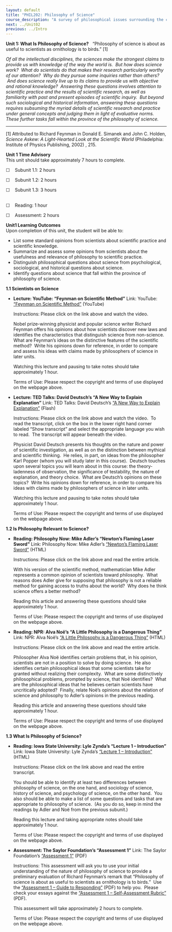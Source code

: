 ```yaml
---
layout: default
title: "PHIL202: Philosophy of Science"
course_description: "A survey of philosophical issues surrounding the concepts and practices of modern science, aimed to familiarize you with philosophical issues about science, as well as equip you to critically interpret popular reports about contemporary scientific research."
next: ../Unit02
previous: ../Intro
---
```

**Unit 1: What Is Philosophy of Science?** <span id="1"></span> 
“Philosophy of science is about as useful to scientists as ornithology
is to
birds.” [1][](file:///D:/Documents/Saylor/Google%20Drive/Course%20Development/Philosophy/PHIL202/PHIL202-FLC-FINAL-LINKS-FINAL.doc#_ftn1)  
  
 *Of all the intellectual disciplines, the sciences make the strongest
claims to provide us with knowledge of the way the world is.  But how
does science work?  What do scientists do that makes their research
particularly worthy of our attention?  Why do they pursue some inquiries
rather than others?  And does science really live up to its claims to
provide us with objective and rational knowledge?  Answering these
questions involves attention to scientific practice and the results of
scientific research, as well as familiarity with past and present
episodes of scientific inquiry.  But beyond such sociological and
historical information, answering these questions requires subsuming the
myriad details of scientific research and practice under general
concepts and judging them in light of evaluative norms.  These further
tasks fall within the province of the philosophy of science.*

------------------------------------------------------------------------

[1] Attributed to Richard Feynman in Donald E. Simanek and John C.
Holden, *Science Askew: A Light-Hearted Look at the Scientific World*
(Philadelphia: Institute of Physics Publishing, 2002) , 215.

**Unit 1 Time Advisory**  
This unit should take approximately 7 hours to complete.  
  
 ☐    Subunit 1.1: 2 hours  
  
 ☐    Subunit 1.2: 2 hours  
  
 ☐    Subunit 1.3: 3 hours  
  

☐    Reading: 1 hour  
  
 ☐    Assessment: 2 hours

**Unit1 Learning Outcomes**  
Upon completion of this unit, the student will be able to:
-   List some standard opinions from scientists about scientific
    practice and scientific knowledge.
-   Summarize and assess some opinions from scientists about the
    usefulness and relevance of philosophy to scientific practice.
-   Distinguish philosophical questions about science from
    psychological, sociological, and historical questions about science.
-   Identify questions about science that fall within the province of
    philosophy of science.

**1.1 Scientists on Science** <span id="1.1"></span> 
-   **Lecture: YouTube: “Feynman on Scientific Method”**
    Link: YouTube: [“Feynman on Scientific
    Method”](http://www.youtube.com/watch?v=EYPapE-3FRw) (YouTube)  
      
     Instructions: Please click on the link above and watch the video.  
      
     Nobel prize-winning physicist and popular science writer Richard
    Feynman offers his opinions about how scientists discover new laws
    and identifies the characteristics that distinguish science from
    non-science.  What are Feynman’s ideas on the distinctive features
    of the scientific method?  Write his opinions down for reference, in
    order to compare and assess his ideas with claims made by
    philosophers of science in later units.  
      
     Watching this lecture and pausing to take notes should take
    approximately 1 hour.  
      
     Terms of Use: Please respect the copyright and terms of use
    displayed on the webpage above.

-   **Lecture: TED Talks: David Deutsch’s “A New Way to Explain
    Explanation”**
    Link: TED Talks: David Deutsch’s [“A New Way to Explain
    Explanation”](http://www.ted.com/talks/lang/en/david_deutsch_a_new_way_to_explain_explanation.html)
    (Flash)  
      
     Instructions: Please click on the link above and watch the video.
     To read the transcript, click on the box in the lower right hand
    corner labeled “Show transcript” and select the appropriate language
    you wish to read.  The transcript will appear beneath the video.  
      
     Physicist David Deutsch presents his thoughts on the nature and
    power of scientific investigation, as well as on the distinction
    between mythical and scientific thinking.  He relies, in part, on
    ideas from the philosopher Karl Popper (whom you will study later in
    this course).  Deutsch touches upon several topics you will learn
    about in this course: the theory-ladenness of observation, the
    significance of testability, the nature of explanation, and theory
    choice.  What are Deutsch’s opinions on these topics?  Write his
    opinions down for reference, in order to compare his ideas with
    claims made by philosophers of science in later units.  
      
     Watching this lecture and pausing to take notes should take
    approximately 1 hour.  
      
     Terms of Use: Please respect the copyright and terms of use
    displayed on the webpage above.

**1.2 Is Philosophy Relevant to Science?** <span id="1.2"></span> 
-   **Reading: Philosophy Now: Mike Adler’s “Newton’s Flaming Laser
    Sword”**
    Link: Philosophy Now: Mike Adler’s [“Newton’s Flaming Laser
    Sword”](http://www.philosophynow.org/issues/46/Newtons_Flaming_Laser_Sword)
    (HTML)  
      
     Instructions: Please click on the link above and read the entire
    article.  
      
     With his version of the scientific method, mathematician Mike Adler
    represents a common opinion of scientists toward philosophy.  What
    reasons does Adler give for supposing that philosophy is not a
    reliable method for gaining access to truths about the world?  Why
    does he think science offers a better method?  
      
     Reading this article and answering these questions should take
    approximately 1 hour.  
      
     Terms of Use: Please respect the copyright and terms of use
    displayed on the webpage above.

-   **Reading: NPR: Alva Noë’s “A Little Philosophy is a Dangerous
    Thing”**
    Link: NPR: Alva Noë’s [“A Little Philosophy is a Dangerous
    Thing”](http://www.npr.org/blogs/13.7/2011/02/04/133363055/a-little-philosophy-is-a-dangerous-thing)
    (HTML)  
      
     Instructions: Please click on the link above and read the entire
    article.  
      
     Philosopher Alva Noë identifies certain problems that, in his
    opinion, scientists are not in a position to solve by doing
    science.  He also identifies certain philosophical ideas that some
    scientists take for granted without realizing their complexity. 
    What are some distinctively philosophical problems, prompted by
    science, that Noë identifies?  What are the philosophical ideas that
    he believes certain scientists have uncritically adopted?  Finally,
    relate Noë’s opinions about the relation of science and philosophy
    to Adler’s opinions in the previous reading.  
      
     Reading this article and answering these questions should take
    approximately 1 hour.  
      
     Terms of Use: Please respect the copyright and terms of use
    displayed on the webpage above.

**1.3 What Is Philosophy of Science?** <span id="1.3"></span> 
-   **Reading: Iowa State University: Lyle Zynda’s “Lecture 1 –
    Introduction”**
    Link: Iowa State University: Lyle Zynda’s [“Lecture 1 –
    Introduction”](http://www.soc.iastate.edu/sapp/phil_sci_lecture01.html)
    (HTML)  
      
     Instructions: Please click on the link above and read the entire
    transcript.  
      
     You should be able to identify at least two differences between
    philosophy of science, on the one hand, and sociology of science,
    history of science, and psychology of science, on the other hand.
     You also should be able to make a list of some questions and tasks
    that are appropriate to philosophy of science.  (As you do so, keep
    in mind the readings by Adler and Noë from the previous subunit.)  
      
     Reading this lecture and taking appropriate notes should take
    approximately 1 hour.  
      
     Terms of Use: Please respect the copyright and terms of use
    displayed on the webpage above.

-   **Assessment: The Saylor Foundation’s “Assessment 1”**
    Link: The Saylor Foundation’s [“Assessment
    1”](https://resources.saylor.org/wwwresources/archived/site/wp-content/uploads/2012/10/PHIL202-Unit1-Assessment1-FINAL.pdf)
    (PDF)  
      
     Instructions: This assessment will ask you to use your initial
    understanding of the nature of philosophy of science to provide a
    preliminary evaluation of Richard Feynman’s remark that “Philosophy
    of science is about as useful to scientists as ornithology is to
    birds.”  Use the [“Assessment 1 – Guide to
    Responding”](https://resources.saylor.org/wwwresources/archived/site/wp-content/uploads/2012/10/PHIL202-Unit1-Assessment1-Guide-FINAL.pdf)
    (PDF) to help you.  Please check your essays against the
    [“Assessment 1 – Self-Assessment
    Rubric”](https://resources.saylor.org/wwwresources/archived/site/wp-content/uploads/2012/10/PHIL202-Unit1-Assessment1-Rubric-FINAL.pdf)
    (PDF).  
      
     This assessment will take approximately 2 hours to complete.  
      
     Terms of Use: Please respect the copyright and terms of use
    displayed on the webpage above.


